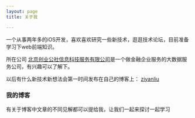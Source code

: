 ```yaml
---
layout: page
title: 关于我

---
```


一个从事两年多的iOS开发，喜欢喜欢研究一些新技术，逛逛技术论坛，目前准备学习下web前端知识。

所在公司 [北京创业公社信息科技服务有限公司](http://www.shuidishuju.com/)是一个做金融企业服务的大数据服务公司，有兴趣可以了解下。


以后有什么新技术新想法会第一时间发布在自己的博客上：
[ziyanliu](https://ziyanliu.github.io/)

<h3> 我的博客 </h3> 

有关于博客中文章的不同见解都可以提给我，让我们一起来探讨一起学习

